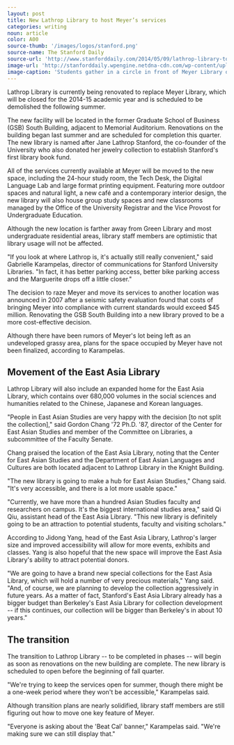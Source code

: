 ```yaml
---
layout: post
title: New Lathrop Library to host Meyer’s services
categories: writing
noun: article
color: A00
source-thumb: '/images/logos/stanford.png'
source-name: The Stanford Daily
source-url: 'http://www.stanforddaily.com/2014/05/09/lathrop-library-to-replace-meyer/'
image-url: 'http://stanforddaily.wpengine.netdna-cdn.com/wp-content/uploads/2014/05/Meyer.jpg'
image-caption: 'Students gather in a circle in front of Meyer Library on July 6, 2010.'
---
```


Lathrop Library is currently being renovated to replace Meyer Library, which will be closed for the 2014-15 academic year and is scheduled to be demolished the following summer.

The new facility will be located in the former Graduate School of Business (GSB) South Building, adjacent to Memorial Auditorium. Renovations on the building began last summer and are scheduled for completion this quarter. The new library is named after Jane Lathrop Stanford, the co-founder of the University who also donated her jewelry collection to establish Stanford's first library book fund.

All of the services currently available at Meyer will be moved to the new space, including the 24-hour study room, the Tech Desk, the Digital Language Lab and large format printing equipment. Featuring more outdoor spaces and natural light, a new café and a contemporary interior design, the new library will also house group study spaces and new classrooms managed by the Office of the University Registrar and the Vice Provost for Undergraduate Education.

Although the new location is farther away from Green Library and most undergraduate residential areas, library staff members are optimistic that library usage will not be affected.

"If you look at where Lathrop is, it's actually still really convenient," said Gabrielle Karampelas, director of communications for Stanford University Libraries. "In fact, it has better parking access, better bike parking access and the Marguerite drops off a little closer."

The decision to raze Meyer and move its services to another location was announced in 2007 after a seismic safety evaluation found that costs of bringing Meyer into compliance with current standards would exceed $45 million. Renovating the GSB South Building into a new library proved to be a more cost-effective decision.

Although there have been rumors of Meyer's lot being left as an undeveloped grassy area, plans for the space occupied by Meyer have not been finalized, according to Karampelas.

## Movement of the East Asia Library
Lathrop Library will also include an expanded home for the East Asia Library, which contains over 680,000 volumes in the social sciences and humanities related to the Chinese, Japanese and Korean languages.

"People in East Asian Studies are very happy with the decision [to not split the collection]," said Gordon Chang '72 Ph.D. '87, director of the Center for East Asian Studies and member of the Committee on Libraries, a subcommittee of the Faculty Senate.

Chang praised the location of the East Asia Library, noting that the Center for East Asian Studies and the Department of East Asian Languages and Cultures are both located adjacent to Lathrop Library in the Knight Building.

"The new library is going to make a hub for East Asian Studies," Chang said. "It's very accessible, and there is a lot more usable space."

"Currently, we have more than a hundred Asian Studies faculty and researchers on campus. It's the biggest international studies area," said Qi Qiu, assistant head of the East Asia Library. "This new library is definitely going to be an attraction to potential students, faculty and visiting scholars."

According to Jidong Yang, head of the East Asia Library, Lathrop's larger size and improved accessibility will allow for more events, exhibits and classes. Yang is also hopeful that the new space will improve the East Asia Library's ability to attract potential donors.

"We are going to have a brand new special collections for the East Asia Library, which will hold a number of very precious materials," Yang said. "And, of course, we are planning to develop the collection aggressively in future years. As a matter of fact, Stanford's East Asia Library already has a bigger budget than Berkeley's East Asia Library for collection development -- if this continues, our collection will be bigger than Berkeley's in about 10 years."

## The transition
The transition to Lathrop Library -- to be completed in phases -- will begin as soon as renovations on the new building are complete. The new library is scheduled to open before the beginning of fall quarter.

"We're trying to keep the services open for summer, though there might be a one-week period where they won't be accessible," Karampelas said.

Although transition plans are nearly solidified, library staff members are still figuring out how to move one key feature of Meyer.

"Everyone is asking about the 'Beat Cal' banner," Karampelas said. "We're making sure we can still display that."
